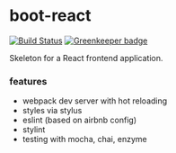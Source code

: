 # boot-react 
[![Build Status](https://travis-ci.org/oesse/boot-react.svg?branch=master)](https://travis-ci.org/oesse/boot-react) [![Greenkeeper badge](https://badges.greenkeeper.io/oesse/boot-react.svg)](https://greenkeeper.io/)

Skeleton for a React frontend application.

### features
* webpack dev server with hot reloading
* styles via stylus
* eslint (based on airbnb config)
* stylint
* testing with mocha, chai, enzyme
